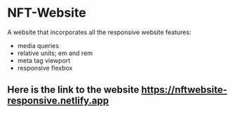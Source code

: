 # NFT-Website
A website that incorporates all the responsive website features:
- media queries
- relative units; em and rem
- meta tag viewport
- responsive flexbox 
## Here is the link to the website https://nftwebsite-responsive.netlify.app
